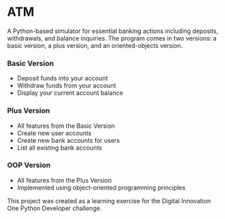 # ATM

A Python-based simulator for essential banking actions including deposits, withdrawals, and balance inquiries. The program comes in two versions: a basic version, a plus version, and an oriented-objects version.

### Basic Version

- Deposit funds into your account
- Withdraw funds from your account
- Display your current account balance

### Plus Version

- All features from the Basic Version
- Create new user accounts
- Create new bank accounts for users
- List all existing bank accounts

### OOP Version
- All features from the Plus Version
- Implemented using object-oriented programming principles

This project was created as a learning exercise for the Digital Innovation One Python Developer challenge.
